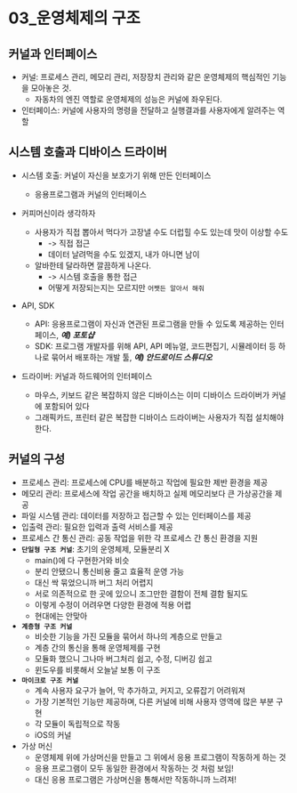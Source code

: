# 03_운영체제의 구조

## 커널과 인터페이스
- 커널: 프로세스 관리, 메모리 관리, 저장장치 관리와 같은 운영체제의 핵심적인 기능을 모아놓은 것.
    - 자동차의 엔진 역할로 운영체제의 성능은 커널에 좌우된다.
- 인터페이스: 커널에 사용자의 명령을 전달하고 실행결과를 사용자에게 알려주는 역할
## 시스템 호출과 디바이스 드라이버
- 시스템 호출: 커널이 자신을 보호가기 위해 만든 인터페이스
    - 응용프로그램과 커널의 인터페이스
- 커피머신이라 생각하자
    - 사용자가 직접 뽑아서 먹다가 고장낼 수도 더럽힐 수도 있는데 맛이 이상할 수도
        - -> 직접 접근
        - 데이터 날려먹을 수도 있겠지, 내가 아니면 남이
    - 알바한테 달라하면 깔끔하게 나온다.
        - -> 시스템 호출을 통한 접근
        - 어떻게 저장되는지는 모르지만 `어쨋든 알아서 해줘`
- API, SDK
    - API: 응용프로그램이 자신과 연관된 프로그램을 만들 수 있도록 제공하는 인터페이스, ***예) 포토샵***
    - SDK: 프로그램 개발자를 위해 API, API 메뉴얼, 코드편집기, 시뮬레이터 등 하나로 묶어서 배포하는 개발 툴, ***예) 안드로이드 스튜디오***

- 드라이버: 커널과 하드웨어의 인터페이스
    - 마우스, 키보드 같은 복잡하지 않은 디바이스는 이미 디바이스 드라이버가 커널에 포함되어 있다
    - 그래픽카드, 프린터 같은 복잡한 디바이스 드라이버는 사용자가 직접 설치해야한다.
## 커널의 구성
- 프로세스 관리: 프로세스에 CPU를 배분하고 작업에 필요한 제반 환경을 제공
- 메모리 관리: 프로세스에 작업 공간을 배치하고 실제 메모리보다 큰 가상공간을 제공
- 파일 시스템 관리: 데이터를 저장하고 접근할 수 있는 인터페이스를 제공
- 입출력 관리: 필요한 입력과 출력 서비스를 제공
- 프로세스 간 통신 관리: 공동 작업을 위한 각 프로세스 간 통신 환경을 지원
- **`단일형 구조 커널`**: 초기의 운영체제, 모듈분리 X
    - main()에 다 구현한거와 비슷
    - 분리 안됐으니 통신비용 줄고 효율적 운영 가능
    - 대신 싹 묶었으니까 버그 처리 어렵지
    - 서로 의존적으로 한 곳에 있으니 조그만한 결함이 전체 결함 될지도
    - 이렇게 수정이 어려우면 다양한 환경에 적용 어렵
    - 현대에는 안맞아
- **`계층형 구조 커널`**
    - 비슷한 기능을 가진 모듈을 묶어서 하나의 계층으로 만들고
    - 계층 간의 통신을 통해 운영체제를 구현
    - 모듈화 했으니 그나마 버그처리 쉽고, 수정, 디버깅 쉽고
    - 윈도우를 비롯해서 오늘날 보통 이 구조
- **`마이크로 구조 커널`**
    - 계속 사용자 요구가 늘어, 막 추가하고, 커지고, 오류잡기 어려워져
    - 가장 기본적인 기능만 제공하며, 다른 커널에 비해 사용자 영역에 많은 부분 구현
    - 각 모듈이 독립적으로 작동
    - iOS의 커널
- 가상 머신
    - 운영체제 위에 가상머신을 만들고 그 위에서 응용 프로그램이 작동하게 하는 것
    - 응용 프로그램이 모두 동일한 환경에서 작동하는 것 처럼 보임!
    - 대신 응용 프로그램은 가상머신을 통해서만 작동하니까 느려져!